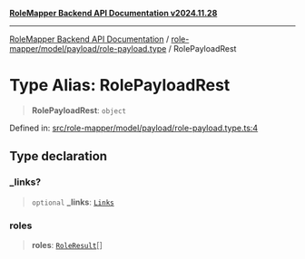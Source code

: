[**RoleMapper Backend API Documentation v2024.11.28**](../../../../../README.md)

***

[RoleMapper Backend API Documentation](../../../../../modules.md) / [role-mapper/model/payload/role-payload.type](../README.md) / RolePayloadRest

# Type Alias: RolePayloadRest

> **RolePayloadRest**: `object`

Defined in: [src/role-mapper/model/payload/role-payload.type.ts:4](https://github.com/FlowCraft-AG/RoleMapper/blob/8da0bd78326e48681af59eedcf5fc8f5e650849b/backend/src/role-mapper/model/payload/role-payload.type.ts#L4)

## Type declaration

### \_links?

> `optional` **\_links**: [`Links`](../../../types/link.type/type-aliases/Links.md)

### roles

> **roles**: [`RoleResult`](RoleResult.md)[]
